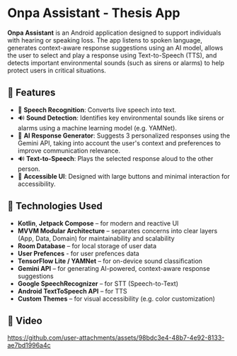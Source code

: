 # Onpa Assistant - Thesis App

**Onpa Assistant** is an Android application designed to support individuals with hearing or speaking loss. The app listens to spoken language, generates context-aware response suggestions using an AI model, allows the user to select and play a response using Text-to-Speech (TTS), and detects important environmental sounds (such as sirens or alarms) to help protect users in critical situations. 

## 📱 Features

- 🎤 **Speech Recognition**: Converts live speech into text.
- 🔊 **Sound Detection**: Identifies key environmental sounds like sirens or alarms using a machine learning model (e.g. YAMNet).
- 🤖 **AI Response Generator**: Suggests 3 personalized responses using the Gemini API, taking into account the user's context and preferences to improve communication relevance.
- 🔊 **Text-to-Speech**: Plays the selected response aloud to the other person.
- 🎨 **Accessible UI**: Designed with large buttons and minimal interaction for accessibility.

## 🧠 Technologies Used

- **Kotlin**, **Jetpack Compose** – for modern and reactive UI
- **MVVM Modular Architecture** – separates concerns into clear layers (App, Data, Domain) for maintainability and scalability
- **Room Database** – for local storage of user data
- **User Prefences** - for user prefences data
- **TensorFlow Lite / YAMNet** – for on-device sound classification
- **Gemini API** – for generating AI-powered, context-aware response suggestions
- **Google SpeechRecognizer** – for STT (Speech-to-Text)
- **Android TextToSpeech API** – for TTS
- **Custom Themes** – for visual accessibility (e.g. color customization)

## 📱 Video 

https://github.com/user-attachments/assets/98bdc3e4-48b7-4e92-8133-ae7bd1996a4c

